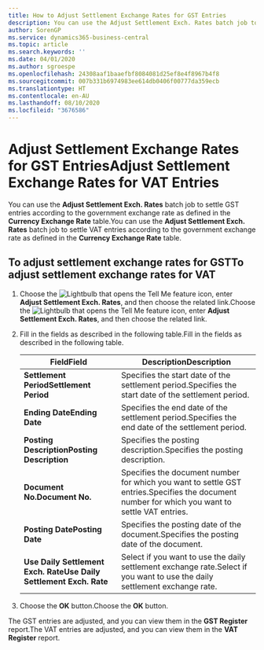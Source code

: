 ```yaml
---
title: How to Adjust Settlement Exchange Rates for GST Entries
description: You can use the Adjust Settlement Exch. Rates batch job to settle GST entries according to the government exchange rate as defined in the **Currency Exchange Rate** table.
author: SorenGP
ms.service: dynamics365-business-central
ms.topic: article
ms.search.keywords: ''
ms.date: 04/01/2020
ms.author: sgroespe
ms.openlocfilehash: 24308aaf1baaefbf8084081d25ef8e4f8967b4f8
ms.sourcegitcommit: 007b331b6974983ee614db0406f00777da359ecb
ms.translationtype: HT
ms.contentlocale: en-AU
ms.lasthandoff: 08/10/2020
ms.locfileid: "3676586"
---
```

# <a name="adjust-settlement-exchange-rates-for-vat-entries"></a><span data-ttu-id="e22e8-103">Adjust Settlement Exchange Rates for GST Entries</span><span class="sxs-lookup"><span data-stu-id="e22e8-103">Adjust Settlement Exchange Rates for VAT Entries</span></span>
<span data-ttu-id="e22e8-104">You can use the **Adjust Settlement Exch. Rates** batch job to settle GST entries according to the government exchange rate as defined in the **Currency Exchange Rate** table.</span><span class="sxs-lookup"><span data-stu-id="e22e8-104">You can use the **Adjust Settlement Exch. Rates** batch job to settle VAT entries according to the government exchange rate as defined in the **Currency Exchange Rate** table.</span></span>  

## <a name="to-adjust-settlement-exchange-rates-for-vat"></a><span data-ttu-id="e22e8-105">To adjust settlement exchange rates for GST</span><span class="sxs-lookup"><span data-stu-id="e22e8-105">To adjust settlement exchange rates for VAT</span></span>  

1.  <span data-ttu-id="e22e8-106">Choose the ![Lightbulb that opens the Tell Me feature](../../media/ui-search/search_small.png "Tell me what you want to do") icon, enter **Adjust Settlement Exch. Rates**, and then choose the related link.</span><span class="sxs-lookup"><span data-stu-id="e22e8-106">Choose the ![Lightbulb that opens the Tell Me feature](../../media/ui-search/search_small.png "Tell me what you want to do") icon, enter **Adjust Settlement Exch. Rates**, and then choose the related link.</span></span>  
2.  <span data-ttu-id="e22e8-107">Fill in the fields as described in the following table.</span><span class="sxs-lookup"><span data-stu-id="e22e8-107">Fill in the fields as described in the following table.</span></span>  

    |<span data-ttu-id="e22e8-108">Field</span><span class="sxs-lookup"><span data-stu-id="e22e8-108">Field</span></span>|<span data-ttu-id="e22e8-109">Description</span><span class="sxs-lookup"><span data-stu-id="e22e8-109">Description</span></span>|  
    |---------------------------------|---------------------------------------|  
    |<span data-ttu-id="e22e8-110">**Settlement Period**</span><span class="sxs-lookup"><span data-stu-id="e22e8-110">**Settlement Period**</span></span>|<span data-ttu-id="e22e8-111">Specifies the start date of the settlement period.</span><span class="sxs-lookup"><span data-stu-id="e22e8-111">Specifies the start date of the settlement period.</span></span>|  
    |<span data-ttu-id="e22e8-112">**Ending Date**</span><span class="sxs-lookup"><span data-stu-id="e22e8-112">**Ending Date**</span></span>|<span data-ttu-id="e22e8-113">Specifies the end date of the settlement period.</span><span class="sxs-lookup"><span data-stu-id="e22e8-113">Specifies the end date of the settlement period.</span></span>|  
    |<span data-ttu-id="e22e8-114">**Posting Description**</span><span class="sxs-lookup"><span data-stu-id="e22e8-114">**Posting Description**</span></span>|<span data-ttu-id="e22e8-115">Specifies the posting description.</span><span class="sxs-lookup"><span data-stu-id="e22e8-115">Specifies the posting description.</span></span>|  
    |<span data-ttu-id="e22e8-116">**Document No.**</span><span class="sxs-lookup"><span data-stu-id="e22e8-116">**Document No.**</span></span>|<span data-ttu-id="e22e8-117">Specifies the document number for which you want to settle GST entries.</span><span class="sxs-lookup"><span data-stu-id="e22e8-117">Specifies the document number for which you want to settle VAT entries.</span></span>|  
    |<span data-ttu-id="e22e8-118">**Posting Date**</span><span class="sxs-lookup"><span data-stu-id="e22e8-118">**Posting Date**</span></span>|<span data-ttu-id="e22e8-119">Specifies the posting date of the document.</span><span class="sxs-lookup"><span data-stu-id="e22e8-119">Specifies the posting date of the document.</span></span>|  
    |<span data-ttu-id="e22e8-120">**Use Daily Settlement Exch. Rate**</span><span class="sxs-lookup"><span data-stu-id="e22e8-120">**Use Daily Settlement Exch. Rate**</span></span>|<span data-ttu-id="e22e8-121">Select if you want to use the daily settlement exchange rate.</span><span class="sxs-lookup"><span data-stu-id="e22e8-121">Select if you want to use the daily settlement exchange rate.</span></span>|  

3.  <span data-ttu-id="e22e8-122">Choose the **OK** button.</span><span class="sxs-lookup"><span data-stu-id="e22e8-122">Choose the **OK** button.</span></span>  

<span data-ttu-id="e22e8-123">The GST entries are adjusted, and you can view them in the **GST Register** report.</span><span class="sxs-lookup"><span data-stu-id="e22e8-123">The VAT entries are adjusted, and you can view them in the **VAT Register** report.</span></span>
